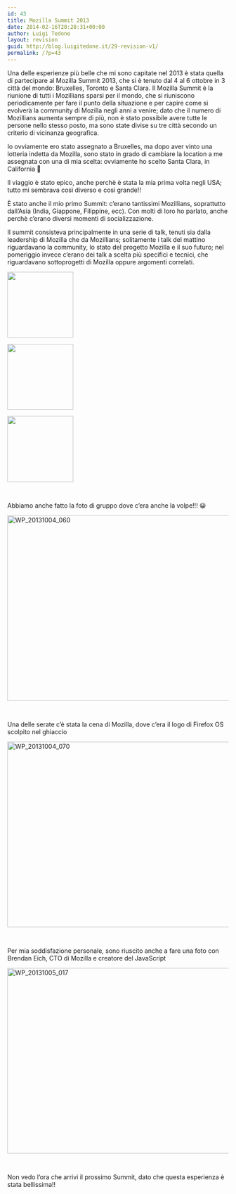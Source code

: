 ```yaml
---
id: 43
title: Mozilla Summit 2013
date: 2014-02-16T20:28:31+00:00
author: Luigi Tedone
layout: revision
guid: http://blog.luigitedone.it/29-revision-v1/
permalink: /?p=43
---
```

Una delle esperienze più belle che mi sono capitate nel 2013 è stata quella di partecipare al Mozilla Summit 2013, che si è tenuto dal 4 al 6 ottobre in 3 città del mondo: Bruxelles, Toronto e Santa Clara. Il Mozilla Summit è la riunione di tutti i Mozillians sparsi per il mondo, che si riuniscono periodicamente per fare il punto della situazione e per capire come si evolverà la community di Mozilla negli anni a venire; dato che il numero di Mozillians aumenta sempre di più, non è stato possibile avere tutte le persone nello stesso posto, ma sono state divise su tre città secondo un criterio di vicinanza geografica.

Io ovviamente ero stato assegnato a Bruxelles, ma dopo aver vinto una lotteria indetta da Mozilla, sono stato in grado di cambiare la location a me assegnata con una di mia scelta: ovviamente ho scelto Santa Clara, in California 🙂

Il viaggio è stato epico, anche perchè è stata la mia prima volta negli USA; tutto mi sembrava così diverso e così grande!!

È stato anche il mio primo Summit: c&#8217;erano tantissimi Mozillians, soprattutto dall&#8217;Asia (India, Giappone, Filippine, ecc). Con molti di loro ho parlato, anche perchè c&#8217;erano diversi momenti di socializzazione.

Il summit consisteva principalmente in una serie di talk, tenuti sia dalla leadership di Mozilla che da Mozillians; solitamente i talk del mattino riguardavano la community, lo stato del progetto Mozilla e il suo futuro; nel pomeriggio invece c&#8217;erano dei talk a scelta più specifici e tecnici, che riguardavano sottoprogetti di Mozilla oppure argomenti correlati.

<div id='gallery-6' class='gallery galleryid-43 gallery-columns-3 gallery-size-thumbnail'>
  <dl class='gallery-item'>
    <dt class='gallery-icon landscape'>
      <a href='http://blog.luigitedone.it/mozilla-summit-2013/wp_20131004_045/#main'><img width="150" height="150" src="https://i1.wp.com/blog.luigitedone.it/wp-content/uploads/2014/02/WP_20131004_045.jpg?resize=150%2C150" class="attachment-thumbnail size-thumbnail" alt="" loading="lazy" srcset="https://i1.wp.com/blog.luigitedone.it/wp-content/uploads/2014/02/WP_20131004_045.jpg?resize=150%2C150 150w, https://i1.wp.com/blog.luigitedone.it/wp-content/uploads/2014/02/WP_20131004_045.jpg?zoom=2&resize=150%2C150 300w, https://i1.wp.com/blog.luigitedone.it/wp-content/uploads/2014/02/WP_20131004_045.jpg?zoom=3&resize=150%2C150 450w" sizes="(max-width: 150px) 100vw, 150px" data-recalc-dims="1" /></a>
    </dt>
  </dl>
  
  <dl class='gallery-item'>
    <dt class='gallery-icon landscape'>
      <a href='http://blog.luigitedone.it/mozilla-summit-2013/wp_20131004_054/#main'><img width="150" height="150" src="https://i1.wp.com/blog.luigitedone.it/wp-content/uploads/2014/02/WP_20131004_054.jpg?resize=150%2C150" class="attachment-thumbnail size-thumbnail" alt="" loading="lazy" srcset="https://i1.wp.com/blog.luigitedone.it/wp-content/uploads/2014/02/WP_20131004_054.jpg?resize=150%2C150 150w, https://i1.wp.com/blog.luigitedone.it/wp-content/uploads/2014/02/WP_20131004_054.jpg?zoom=2&resize=150%2C150 300w, https://i1.wp.com/blog.luigitedone.it/wp-content/uploads/2014/02/WP_20131004_054.jpg?zoom=3&resize=150%2C150 450w" sizes="(max-width: 150px) 100vw, 150px" data-recalc-dims="1" /></a>
    </dt>
  </dl>
  
  <dl class='gallery-item'>
    <dt class='gallery-icon landscape'>
      <a href='http://blog.luigitedone.it/mozilla-summit-2013/wp_20131004_052/#main'><img width="150" height="150" src="https://i0.wp.com/blog.luigitedone.it/wp-content/uploads/2014/02/WP_20131004_052.jpg?resize=150%2C150" class="attachment-thumbnail size-thumbnail" alt="" loading="lazy" srcset="https://i0.wp.com/blog.luigitedone.it/wp-content/uploads/2014/02/WP_20131004_052.jpg?resize=150%2C150 150w, https://i0.wp.com/blog.luigitedone.it/wp-content/uploads/2014/02/WP_20131004_052.jpg?zoom=2&resize=150%2C150 300w, https://i0.wp.com/blog.luigitedone.it/wp-content/uploads/2014/02/WP_20131004_052.jpg?zoom=3&resize=150%2C150 450w" sizes="(max-width: 150px) 100vw, 150px" data-recalc-dims="1" /></a>
    </dt>
  </dl>
  
  <br style="clear: both" />
</div>

Abbiamo anche fatto la foto di gruppo dove c&#8217;era anche la volpe!!! 😀

[<img loading="lazy" class="alignleft size-full wp-image-36" alt="WP_20131004_060" src="https://i1.wp.com/blog.luigitedone.it/wp-content/uploads/2014/02/WP_20131004_060.jpg?resize=750%2C422" width="750" height="422" srcset="https://i1.wp.com/blog.luigitedone.it/wp-content/uploads/2014/02/WP_20131004_060.jpg?w=3552 3552w, https://i1.wp.com/blog.luigitedone.it/wp-content/uploads/2014/02/WP_20131004_060.jpg?resize=300%2C168 300w, https://i1.wp.com/blog.luigitedone.it/wp-content/uploads/2014/02/WP_20131004_060.jpg?resize=1024%2C576 1024w, https://i1.wp.com/blog.luigitedone.it/wp-content/uploads/2014/02/WP_20131004_060.jpg?w=1500 1500w, https://i1.wp.com/blog.luigitedone.it/wp-content/uploads/2014/02/WP_20131004_060.jpg?w=2250 2250w" sizes="(max-width: 750px) 100vw, 750px" data-recalc-dims="1" />](https://i1.wp.com/blog.luigitedone.it/wp-content/uploads/2014/02/WP_20131004_060.jpg)

&nbsp;

Una delle serate c&#8217;è stata la cena di Mozilla, dove c&#8217;era il logo di Firefox OS scolpito nel ghiaccio

[<img loading="lazy" class="alignleft size-full wp-image-37" alt="WP_20131004_070" src="https://i0.wp.com/blog.luigitedone.it/wp-content/uploads/2014/02/WP_20131004_070.jpg?resize=750%2C422" width="750" height="422" srcset="https://i0.wp.com/blog.luigitedone.it/wp-content/uploads/2014/02/WP_20131004_070.jpg?w=3552 3552w, https://i0.wp.com/blog.luigitedone.it/wp-content/uploads/2014/02/WP_20131004_070.jpg?resize=300%2C168 300w, https://i0.wp.com/blog.luigitedone.it/wp-content/uploads/2014/02/WP_20131004_070.jpg?resize=1024%2C576 1024w, https://i0.wp.com/blog.luigitedone.it/wp-content/uploads/2014/02/WP_20131004_070.jpg?w=1500 1500w, https://i0.wp.com/blog.luigitedone.it/wp-content/uploads/2014/02/WP_20131004_070.jpg?w=2250 2250w" sizes="(max-width: 750px) 100vw, 750px" data-recalc-dims="1" />](https://i0.wp.com/blog.luigitedone.it/wp-content/uploads/2014/02/WP_20131004_070.jpg)

&nbsp;

Per mia soddisfazione personale, sono riuscito anche a fare una foto con Brendan Eich, CTO di Mozilla e creatore del JavaScript

[<img loading="lazy" class="alignleft size-full wp-image-38" alt="WP_20131005_017" src="https://i0.wp.com/blog.luigitedone.it/wp-content/uploads/2014/02/WP_20131005_017.jpg?resize=750%2C422" width="750" height="422" srcset="https://i0.wp.com/blog.luigitedone.it/wp-content/uploads/2014/02/WP_20131005_017.jpg?w=3552 3552w, https://i0.wp.com/blog.luigitedone.it/wp-content/uploads/2014/02/WP_20131005_017.jpg?resize=300%2C168 300w, https://i0.wp.com/blog.luigitedone.it/wp-content/uploads/2014/02/WP_20131005_017.jpg?resize=1024%2C576 1024w, https://i0.wp.com/blog.luigitedone.it/wp-content/uploads/2014/02/WP_20131005_017.jpg?w=1500 1500w, https://i0.wp.com/blog.luigitedone.it/wp-content/uploads/2014/02/WP_20131005_017.jpg?w=2250 2250w" sizes="(max-width: 750px) 100vw, 750px" data-recalc-dims="1" />](https://i0.wp.com/blog.luigitedone.it/wp-content/uploads/2014/02/WP_20131005_017.jpg)

&nbsp;

Non vedo l&#8217;ora che arrivi il prossimo Summit, dato che questa esperienza è stata bellissima!!